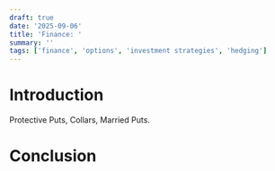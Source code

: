 ```yaml
---
draft: true
date: '2025-09-06'
title: 'Finance: '
summary: ''
tags: ['finance', 'options', 'investment strategies', 'hedging']
---
```


# Introduction

Protective Puts, Collars, Married Puts.

# Conclusion
